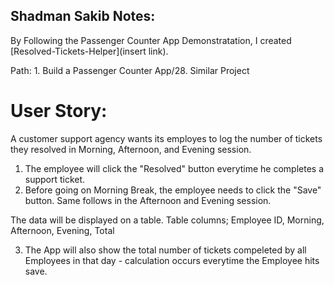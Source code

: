 ## Shadman Sakib Notes:

By Following the Passenger Counter App Demonstratation, I created [Resolved-Tickets-Helper](insert link).

Path: 1. Build a Passenger Counter App/28. Similar Project

# User Story:

A customer support agency wants its employes to log the number of tickets they resolved in Morning, Afternoon, and Evening session.

1. The employee will click the "Resolved" button everytime he completes a support ticket.
2. Before going on Morning Break, the employee needs to click the "Save" button. Same follows in the Afternoon and Evening session.

The data will be displayed on a table. Table columns; Employee ID, Morning, Afternoon, Evening, Total

3. The App will also show the total number of tickets compeleted by all Employees in that day - calculation occurs everytime the Employee hits save.
